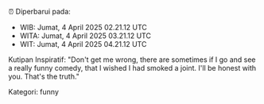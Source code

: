 ⏰ Diperbarui pada:
- WIB: Jumat, 4 April 2025 02.21.12 UTC
- WITA: Jumat, 4 April 2025 03.21.12 UTC
- WIT: Jumat, 4 April 2025 04.21.12 UTC

Kutipan Inspiratif:
"Don't get me wrong, there are sometimes if I go and see a really funny comedy, that I wished I had smoked a joint. I'll be honest with you. That's the truth."


Kategori: funny


